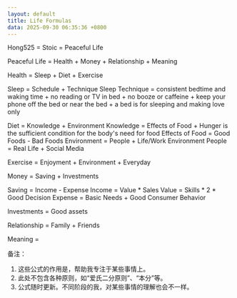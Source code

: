 ```yaml
---
layout: default
title: Life Formulas
data: 2025-09-30 06:35:36 +0800
---
```


Hong525 = Stoic = Peaceful Life


Peaceful Life = Health + Money + Relationship + Meaning


Health = Sleep + Diet + Exercise

Sleep = Schedule + Technique
Sleep Technique = consistent bedtime and waking time + no reading or TV in bed + no booze or caffeine + keep your phone off the bed or near the bed + a bed is for sleeping and making love only


Diet = Knowledge + Environment
Knowledge = Effects of Food + Hunger is the sufficient condition for the body's need for food
Effects of Food = Good Foods - Bad Foods
Environment = People + Life/Work Environment
People = Real Life + Social Media

Exercise = Enjoyment + Environment + Everyday


Money = Saving + Investments

Saving = Income - Expense
Income = Value * Sales
Value = Skills * 2 * Good Decision
Expense = Basic Needs + Good Consumer Behavior

Investments = Good assets


Relationship = Family + Friends


Meaning =

备注：
1. 这些公式的作用是，帮助我专注于某些事情上。
2. 此处不包含各种原则，如“爱氏二分原则”、“本分”等。
3. 公式随时更新。不同阶段的我，对某些事情的理解也会不一样。

